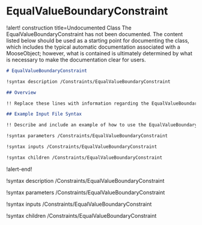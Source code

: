 # EqualValueBoundaryConstraint

!alert! construction title=Undocumented Class
The EqualValueBoundaryConstraint has not been documented. The content listed below should be used as a starting point for
documenting the class, which includes the typical automatic documentation associated with a
MooseObject; however, what is contained is ultimately determined by what is necessary to make the
documentation clear for users.

```markdown
# EqualValueBoundaryConstraint

!syntax description /Constraints/EqualValueBoundaryConstraint

## Overview

!! Replace these lines with information regarding the EqualValueBoundaryConstraint object.

## Example Input File Syntax

!! Describe and include an example of how to use the EqualValueBoundaryConstraint object.

!syntax parameters /Constraints/EqualValueBoundaryConstraint

!syntax inputs /Constraints/EqualValueBoundaryConstraint

!syntax children /Constraints/EqualValueBoundaryConstraint
```
!alert-end!

!syntax description /Constraints/EqualValueBoundaryConstraint

!syntax parameters /Constraints/EqualValueBoundaryConstraint

!syntax inputs /Constraints/EqualValueBoundaryConstraint

!syntax children /Constraints/EqualValueBoundaryConstraint
